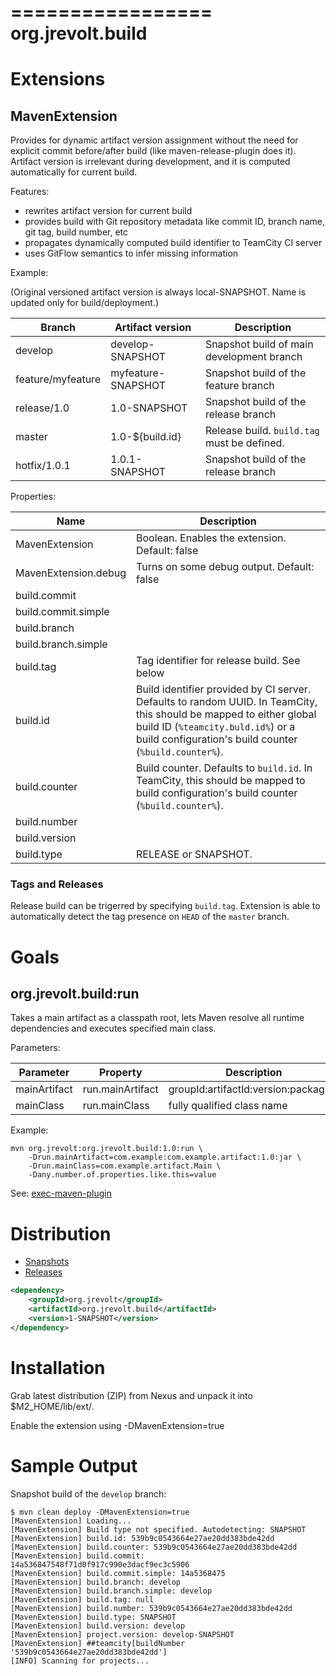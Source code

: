 =================
org.jrevolt.build
=================

Extensions
==========

MavenExtension
--------------

Provides for dynamic artifact version assignment without the need for explicit commit before/after build (like
maven-release-plugin does it). Artifact version is irrelevant during development, and it is computed automatically
for current build.

Features:

 - rewrites artifact version for current build
 - provides build with Git repository metadata like commit ID, branch name, git tag, build number, etc
 - propagates dynamically computed build identifier to TeamCity CI server
 - uses GitFlow semantics to infer missing information

Example:

(Original versioned artifact version is always local-SNAPSHOT. Name is updated only for build/deployment.)

| Branch		| Artifact version      | Description
|-----------------------|-----------------------|---
| develop		| develop-SNAPSHOT	| Snapshot build of main development branch
| feature/myfeature	| myfeature-SNAPSHOT	| Snapshot build of the feature branch
| release/1.0		| 1.0-SNAPSHOT		| Snapshot build of the release branch
| master		| 1.0-${build.id}	| Release build. `build.tag` must be defined.
| hotfix/1.0.1		| 1.0.1-SNAPSHOT	| Snapshot build of the release branch


Properties:

| Name | Description |
|------|-------------|
| MavenExtension        | Boolean. Enables the extension. Default: false
| MavenExtension.debug	| Turns on some debug output. Default: false
| build.commit
| build.commit.simple
| build.branch
| build.branch.simple
| build.tag		| Tag identifier for release build. See below
| build.id		| Build identifier provided by CI server. Defaults to random UUID. In TeamCity, this should be mapped to either global build ID (`%teamcity.buld.id%`) or a build configuration's build counter (`%build.counter%`).
| build.counter		| Build counter. Defaults to `build.id`. In TeamCity, this should be mapped to build configuration's build counter (`%build.counter%`).
| build.number
| build.version
| build.type 		| RELEASE or SNAPSHOT. 

### Tags and Releases

Release build can be trigerred by specifying `build.tag`. Extension is able to automatically detect the tag presence on `HEAD` of the `master` branch.

Goals
=====


org.jrevolt.build:run
---------------------

Takes a main artifact as a classpath root, lets Maven resolve all runtime dependencies and executes specified main
class.

Parameters:

| Parameter    | Property         | Description                |
|--------------|------------------|----------------------------|
| mainArtifact | run.mainArtifact | groupId:artifactId:version:packaging |
| mainClass    | run.mainClass    | fully qualified class name |

Example:

	mvn org.jrevolt:org.jrevolt.build:1.0:run \
		-Drun.mainArtifact=com.example:com.example.artifact:1.0:jar \
		-Drun.mainClass=com.example.artifact.Main \
		-Dany.number.of.properties.like.this=value



See: [exec-maven-plugin](http://mojo.codehaus.org/exec-maven-plugin/java-mojo.html)

Distribution
============

 - [Snapshots](https://nexus.greenhorn.sk/content/repositories/snapshots/org/jrevolt/org.jrevolt.build/)
 - [Releases](https://nexus.greenhorn.sk/content/repositories/releases/org/jrevolt/org.jrevolt.build/)


```xml
<dependency>
	<groupId>org.jrevolt</groupId>
	<artifactId>org.jrevolt.build</artifactId>
	<version>1-SNAPSHOT</version>
</dependency>
```

Installation
============

Grab latest distribution (ZIP) from Nexus and unpack it into $M2_HOME/lib/ext/.

Enable the extension using -DMavenExtension=true

Sample Output
=============

Snapshot build of the `develop` branch:

	$ mvn clean deploy -DMavenExtension=true
	[MavenExtension] Loading...
	[MavenExtension] Build type not specified. Autodetecting: SNAPSHOT
	[MavenExtension] build.id: 539b9c0543664e27ae20dd383bde42dd
	[MavenExtension] build.counter: 539b9c0543664e27ae20dd383bde42dd
	[MavenExtension] build.commit: 14a536847548f71d0f917c990e3dacf9ec3c5906
	[MavenExtension] build.commit.simple: 14a5368475
	[MavenExtension] build.branch: develop
	[MavenExtension] build.branch.simple: develop
	[MavenExtension] build.tag: null
	[MavenExtension] build.number: 539b9c0543664e27ae20dd383bde42dd
	[MavenExtension] build.type: SNAPSHOT
	[MavenExtension] build.version: develop
	[MavenExtension] project.version: develop-SNAPSHOT
	[MavenExtension] ##teamcity[buildNumber '539b9c0543664e27ae20dd383bde42dd']
	[INFO] Scanning for projects...
